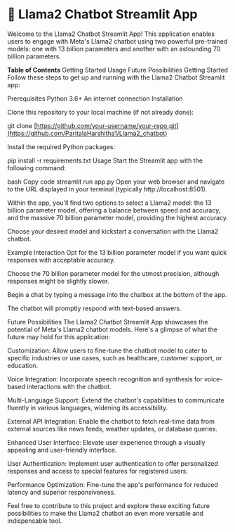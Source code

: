 # 🐐 Llama2 Chatbot Streamlit App

Welcome to the Llama2 Chatbot Streamlit App! This application enables users to engage with Meta's Llama2 chatbot using two powerful pre-trained models: one with 13 billion parameters and another with an astounding 70 billion parameters.

**Table of Contents**
Getting Started
Usage
Future Possibilities
Getting Started
Follow these steps to get up and running with the Llama2 Chatbot Streamlit app:

Prerequisites
Python 3.6+
An internet connection
Installation

Clone this repository to your local machine (if not already done):


git clone [https://github.com/your-username/your-repo.git](https://github.com/ParitalaHarshitha1/Llama2_chatbot)

Install the required Python packages:

pip install -r requirements.txt
Usage
Start the Streamlit app with the following command:

bash
Copy code
streamlit run app.py
Open your web browser and navigate to the URL displayed in your terminal (typically http://localhost:8501).

Within the app, you'll find two options to select a Llama2 model: the 13 billion parameter model, offering a balance between speed and accuracy, and the massive 70 billion parameter model, providing the highest accuracy.

Choose your desired model and kickstart a conversation with the Llama2 chatbot.

Example Interaction
Opt for the 13 billion parameter model if you want quick responses with acceptable accuracy.

Choose the 70 billion parameter model for the utmost precision, although responses might be slightly slower.

Begin a chat by typing a message into the chatbox at the bottom of the app.

The chatbot will promptly respond with text-based answers.

Future Possibilities
The Llama2 Chatbot Streamlit App showcases the potential of Meta's Llama2 chatbot models. Here's a glimpse of what the future may hold for this application:

Customization: Allow users to fine-tune the chatbot model to cater to specific industries or use cases, such as healthcare, customer support, or education.

Voice Integration: Incorporate speech recognition and synthesis for voice-based interactions with the chatbot.

Multi-Language Support: Extend the chatbot's capabilities to communicate fluently in various languages, widening its accessibility.

External API Integration: Enable the chatbot to fetch real-time data from external sources like news feeds, weather updates, or database queries.

Enhanced User Interface: Elevate user experience through a visually appealing and user-friendly interface.

User Authentication: Implement user authentication to offer personalized responses and access to special features for registered users.

Performance Optimization: Fine-tune the app's performance for reduced latency and superior responsiveness.

Feel free to contribute to this project and explore these exciting future possibilities to make the Llama2 chatbot an even more versatile and indispensable tool.
